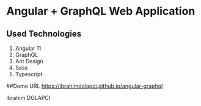 # Angular + GraphQL Web Application

## Used Technologies
1. Angular 11
2. GraphQL
3. Ant Design
4. Sass
5. Typescript

##Demo URL
https://ibrahimdolapci.github.io/angular-graphql

Ibrahim DOLAPCI



